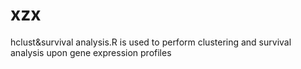 # xzx
hclust&survival analysis.R is used to perform clustering and survival analysis upon gene expression profiles
